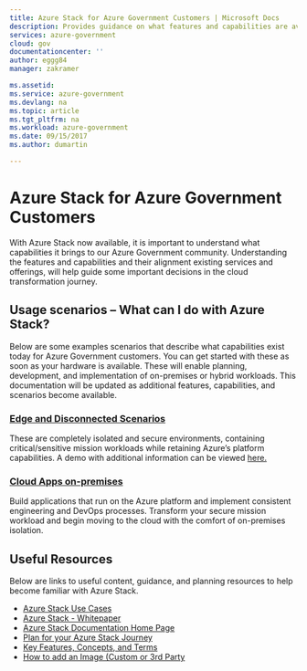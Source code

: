 ```yaml
---
title: Azure Stack for Azure Government Customers | Microsoft Docs
description: Provides guidance on what features and capabilities are available for Azure Stack on Azure Government
services: azure-government
cloud: gov
documentationcenter: ''
author: eggg84
manager: zakramer

ms.assetid: 
ms.service: azure-government
ms.devlang: na
ms.topic: article
ms.tgt_pltfrm: na
ms.workload: azure-government
ms.date: 09/15/2017
ms.author: dumartin

---
```

# Azure Stack for Azure Government Customers
With Azure Stack now available, it is important to understand what capabilities it brings to our Azure Government community. Understanding the features and capabilities and their alignment existing services and offerings, will help guide some important decisions in the cloud transformation journey.

## Usage scenarios – What can I do with Azure Stack?
Below are some examples scenarios that describe what capabilities exist today for Azure Government customers. You can get started with these as soon as your hardware is available. These will enable planning, development, and implementation of on-premises or hybrid workloads. This documentation will be updated as additional features, capabilities, and scenarios become available.

### <a href="https://azure.microsoft.com/en-us/overview/azure-stack/use-cases/">Edge and Disconnected Scenarios</a>
These are completely isolated and secure environments, containing critical/sensitive mission workloads while retaining Azure’s platform capabilities. A demo with additional information can be viewed <a href="https://azure.microsoft.com/en-us/resources/videos/azure-and-azure-stack-working-together-build-2017/">here.</a>

### <a href="https://azure.microsoft.com/en-us/overview/azure-stack/use-cases/">Cloud Apps on-premises</a>
Build applications that run on the Azure platform and implement consistent engineering and DevOps processes. Transform your secure mission workload and begin moving to the cloud with the comfort of on-premises isolation.

## Useful Resources
Below are links to useful content, guidance, and planning resources to help become familiar with Azure Stack.
* <a href="https://azure.microsoft.com/en-us/overview/azure-stack/use-cases/">Azure Stack Use Cases</a> 
* <a href="https://azure.microsoft.com/en-us/resources/azure-stack-an-extension-of-azure/" >Azure Stack - Whitepaper</a> 
* <a href="https://docs.microsoft.com/en-us/azure/azure-stack/azure-stack-deploy-overview" >Azure Stack Documentation Home Page</a> 
* <a href="https://docs.microsoft.com/en-us/azure/azure-stack/azure-stack-deploy-overview" >Plan for your Azure Stack Journey</a> 
* <a href="https://docs.microsoft.com/en-us/azure/azure-stack/azure-stack-key-features" >Key Features, Concepts, and Terms</a> 
* <a href="https://docs.microsoft.com/en-us/azure/azure-stack/azure-stack-add-default-image" >How to add an Image (Custom or 3rd Party </a> 
